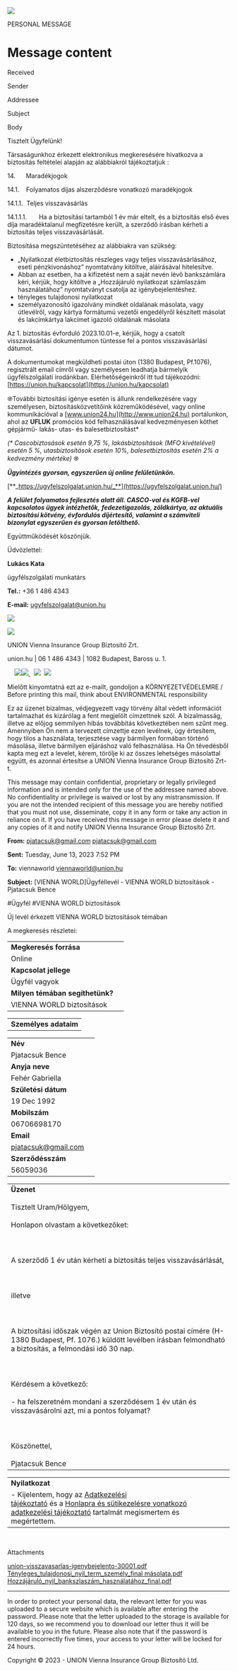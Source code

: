 ![](https://mailencrypterweb.union.hu/Content/Images/logotype-union.png)

PERSONAL MESSAGE

# Message content

Received

Sender

Addressee

Subject

Body

        

Tisztelt Ügyfelünk!

Társaságunkhoz érkezett elektronikus megkeresésére hivatkozva a biztosítás feltételei alapján az alábbiakról tájékoztatjuk :

14.      Maradékjogok

14.1.    Folyamatos díjas alszerződésre vonatkozó maradékjogok

14.1.1.  Teljes visszavásárlás

14.1.1.1.       Ha a biztosítási tartamból 1 év már eltelt, és a biztosítás első éves díja maradéktalanul megfizetésre került, a szerződő írásban kérheti a biztosítás teljes visszavásárlását.

Biztosítása megszüntetéséhez az alábbiakra van szükség: 

- „Nyilatkozat életbiztosítás részleges vagy teljes visszavásárlásához, eseti pénzkivonáshoz” nyomtatvány kitöltve, aláírásával hitelesítve.
- Abban az esetben, ha a kifizetést nem a saját nevén lévő bankszámlára kéri, kérjük, hogy kitöltve a „Hozzájáruló nyilatkozat számlaszám használatához” nyomtatványt csatolja az igénybejelentéshez.
- tényleges tulajdonosi nyilatkozat
- személyazonosító igazolvány mindkét oldalának másolata, vagy útlevélről, vagy kártya formátumú vezetői engedélyről készített másolat és lakcímkártya lakcímet igazoló oldalának másolata 

Az 1. biztosítás évforduló 2023.10.01-e, kérjük, hogy a csatolt visszavásárlási dokumentumon tüntesse fel a pontos visszavásárlási dátumot. 

A dokumentumokat megküldheti postai úton (1380 Budapest, Pf.1076), regisztrált email címről vagy személyesen leadhatja bármelyik ügyfélszolgálati irodánkban. Elérhetőségeinkről itt
tud tájékozódni: [https://union.hu/kapcsolat](https://union.hu/kapcsolat) 

֎További biztosítási igénye esetén is állunk rendelkezésére vagy személyesen,
biztosításközvetítőink közreműködésével, vagy online kommunikációval a [www.union24.hu](http://www.union24.hu)
portálunkon, ahol az **UFLUK** promóciós kód felhasználásával kedvezményesen köthet
gépjármű- lakás- utas- és balesetbiztosítást*

_(* Cascobiztosások esetén 9,75 %, lakásbiztosítások (MFO kivételével) esetén 5 %, utasbiztosítások esetén 10%, balesetbiztosítás
esetén 2% a kedvezmény mértéke)_ ֎

**_Ügyintézés gyorsan, egyszerűen új online felületünkön._**

[**_https://ugyfelszolgalat.union.hu/_**](https://ugyfelszolgalat.union.hu/)

**_A felület folyamatos fejlesztés alatt áll. CASCO-val és KGFB-vel kapcsolatos ügyek intézhetők,_** **_fedezetigazolás, zöldkártya, az aktuális biztosítási kötvény, évfordulós
díjértesítő, valamint a számviteli bizonylat egyszerűen és gyorsan letölthető._**

Együttműködését köszönjük. 

Üdvözlettel:

**Lukács Kata**

ügyfélszolgálati munkatárs

**Tel.:** +36 1 486 4343

**E-mail:** [ugyfelszolgalat@union.hu](mailto:ugyfelszolgalat@union.hu)

 ![](https://mailencrypterweb.union.hu/download/NEQFNSUAFSGCXBSWMDMFJZJAETCNDYXD/2284870)

 ![](https://mailencrypterweb.union.hu/download/NEQFNSUAFSGCXBSWMDMFJZJAETCNDYXD/2284871)

UNION Vienna Insurance Group Biztosító Zrt. 

union.hu | 06 1 486 4343 | 1082 Budapest, Baross u. 1.

 
    [![](https://mailencrypterweb.union.hu/download/NEQFNSUAFSGCXBSWMDMFJZJAETCNDYXD/2284872)](https://www.facebook.com/union.hu/)[![](https://mailencrypterweb.union.hu/download/NEQFNSUAFSGCXBSWMDMFJZJAETCNDYXD/2284873)
](https://plus.google.com/u/1/100382964108126342436?hl=hu)  [![](https://mailencrypterweb.union.hu/download/NEQFNSUAFSGCXBSWMDMFJZJAETCNDYXD/2284874)](https://www.youtube.com/user/VIGUnionBiztosito)  [![](https://mailencrypterweb.union.hu/download/NEQFNSUAFSGCXBSWMDMFJZJAETCNDYXD/2284875)](https://www.linkedin.com/company/union-biztosito/)

Mielőtt kinyomtatná ezt az e-mailt, gondoljon a KÖRNYEZETVÉDELEMRE / Before printing this mail, think about ENVIRONMENTAL responsibility

Ez az üzenet bizalmas, védjegyezett vagy törvény által védett információt tartalmazhat és kizárólag a fent megjelölt címzettnek szól. A bizalmasság, illetve az előjog semmilyen hibás
továbbítás következtében nem szűnt meg. Amennyiben Ön nem a tervezett címzettje ezen levélnek, úgy értesítem, hogy tilos a használata, terjesztése vagy bármilyen formában történő másolása, illetve bármilyen eljáráshoz való felhasználása. Ha Ön tévedésből kapta
meg ezt a levelet, kérem, törölje ki az összes lehetséges másolattal együtt, és azonnal értesítse a UNION Vienna Insurance Group Biztosító Zrt-t. 

This message may contain confidential, proprietary or legally privileged information and is intended only for the use of the addressee named above. No confidentiality or privilege
is waived or lost by any mistransmission. If you are not the intended recipient of this message you are hereby notified that you must not use, disseminate, copy it in any form or take any action in reliance on it. If you have received this message in error
please delete it and any copies of it and notify UNION Vienna Insurance Group Biztosító Zrt.

**From:** pjatacsuk@gmail.com <pjatacsuk@gmail.com>
  

**Sent:** Tuesday, June 13, 2023 7:52 PM  

**To:** viennaworld <viennaworld@union.hu>  

**Subject:** [VIENNA WORLD]Ügyféllevél - VIENNA WORLD biztosítások - Pjatacsuk Bence

#Ügyfél #VIENNA WORLD biztosítások  

  

Új levél érkezett VIENNA WORLD biztosítások témában  

  

A megkeresés részletei:

|   |   |
|---|---|
**Megkeresés forrása**|
Online|
**Kapcsolat jellege**|
Ügyfél vagyok|
**Milyen témában segíthetünk?**|
VIENNA WORLD biztosítások|

|   |
|---|
**Személyes adataim**|

|   |   |
|---|---|
**Név**|
Pjatacsuk Bence|
**Anyja neve**|
Fehér Gabriella|
**Születési dátum**|
19 Dec 1992|
**Mobilszám**|
06706698170|
**Email**|
[pjatacsuk@gmail.com](mailto:pjatacsuk@gmail.com)|
**Szerződésszám**|
56059036|

|   |
|---|
**Üzenet**<br><br>Tisztelt Uram/Hölgyem,  <br><br>Honlapon olvastam a következőket:  <br><br>  <br><br>A szerződő 1 év után kérheti a biztosítás teljes visszavásárlását,  <br><br>  <br><br>illetve  <br><br>  <br><br>A biztosítási időszak végén az Union Biztosító postai címére (H-1380 Budapest, Pf. 1076.) küldött levélben írásban felmondható a biztosítás, a felmondási idő 30 nap.  <br><br>  <br><br>Kérdésem a következő:  <br><br>- ha felszeretném mondani a szerződésem 1 év után és visszavásárolni azt, mi a pontos folyamat?  <br><br>  <br><br>Köszönettel,  <br><br>Pjatacsuk Bence|

|   |   |
|---|---|
**Nyilatkozat**|
- Kijelentem, hogy az [Adatkezelési<br>tájékoztató](https://union.hu/letoltheto/adatkezelesi-tajekoztato) és a [Honlapra és sütikezelésre vonatkozó adatkezelési tájékoztató](https://union.hu/letoltheto/honlap-es-suti-adatkezelesi-tajekoztato) tartalmát megismertem és megértettem.| 


 
 

        

Attachments

[union-visszavasarlas-igenybejelento-30001.pdf](https://mailencrypterweb.union.hu/download/NEQFNSUAFSGCXBSWMDMFJZJAETCNDYXD/2284867) [Tényleges_tulajdonosi_nyil_term_személy_final másolata.pdf](https://mailencrypterweb.union.hu/download/NEQFNSUAFSGCXBSWMDMFJZJAETCNDYXD/2284868) [Hozzájáruló_nyil_bankszlaszám_használatához_final.pdf](https://mailencrypterweb.union.hu/download/NEQFNSUAFSGCXBSWMDMFJZJAETCNDYXD/2284869)

---

[](https://mailencrypterweb.union.hu/mail/NEQFNSUAFSGCXBSWMDMFJZJAETCNDYXD# "English")[](https://mailencrypterweb.union.hu/mail/NEQFNSUAFSGCXBSWMDMFJZJAETCNDYXD# "Hungarian")

In order to protect your personal data, the relevant letter for you was uploaded to a secure website which is available after entering the password. Please note that the letter uploaded to the storage is available for 120 days, so we recommend you to download our letter thus it will be available to you in the future. Please also note that if the password is entered incorrectly five times, your access to your letter will be locked for 24 hours.

Copyright © 2023 - UNION Vienna Insurance Group Biztosító Ltd.